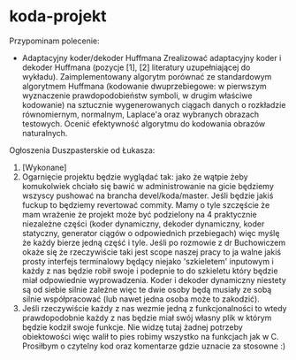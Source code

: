 # koda-projekt

Przypominam polecenie:
* Adaptacyjny koder/dekoder Huffmana
Zrealizować adaptacyjny koder i dekoder Huffmana (pozycje [1], [2] literatury uzupełniającej do wykładu). Zaimplementowany algorytm porównać ze standardowym algorytmem Huffmana (kodowanie dwuprzebiegowe: w pierwszym wyznaczenie prawdopodobieństw symboli, w drugim właściwe kodowanie) na sztucznie wygenerowanych ciągach danych o rozkładzie równomiernym, normalnym, Laplace'a oraz wybranych obrazach testowych. Ocenić efektywność algorytmu do kodowania obrazów naturalnych. 


Ogłoszenia Duszpasterskie od Łukasza:
1. [Wykonane]
2. Ogarnięcie projektu będzie wyglądać tak: jako że wątpie żeby komukolwiek chciało się bawić w administrowanie na gicie będziemy wszyscy pushować na brancha devel/koda/master. Jeśli będzie jakiś fuckup to będziemy revertować commity. Mamy o tyle szczęście że mam wrażenie że projekt może być podzielony na 4 praktycznie niezależne części (koder dynamiczny, dekoder dynamiczny, koder statyczny, generator ciągów o odpowiednich przebiegach) więc myślę że każdy bierze jedną część i tyle. Jeśli po rozmowie z dr Buchowiczem okaże się że rzeczywiście taki jest scope naszej pracy to ja walne jakiś prosty interfejs terminalowy będący niejako 'szkieletem' inputowym i każdy z nas będzie robił swoje i podepnie to do szkieletu który będzie miał odpowiednie wyprowadzenia. Koder i dekoder dynamiczny niestety są od siebie silnie zależne więc te dwie osoby będą musiały ze sobą silnie współpracować (lub nawet jedna osoba może to zakodzić).
3. Jeśli rzeczywiście każdy z nas wezmie jedną z funkcjonalności to wtedy prawdopodobnie każdy z nas będzie miał swój własny plik w którym będzie kodził swoje funkcje. Nie widzę tutaj żadnej potrzeby obiektowości więc walił to pies robimy wszystko na funkcjach jak w C. Prosiłbym o czytelny kod oraz komentarze gdzie uznacie za stosowne :)
